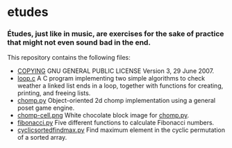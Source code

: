 # etudes

### Études, just like in music, are exercises for the sake of practice that might not even sound bad in the end.

This repository contains the following files:

- [COPYING](COPYING) GNU GENERAL PUBLIC LICENSE Version 3, 29 June 2007.
- [loop.c](loop.c) A C program implementing two simple algorithms to check weather a linked list ends in a loop, together with functions for creating, printing, and freeing lists.
- [chomp.py](chomp.py) Object-oriented 2d chomp implementation using a general poset game engine.
- [chomp-cell.png](chomp-cell.png) White chocolate block image for [chomp.py](chomp.py).
- [fibonacci.py](fibonacci.py) Five different functions to calculate Fibonacci numbers.
- [cyclicsortedfindmax.py](cyclicsortedfindmax.py) Find maximum element in the cyclic permutation of a sorted array.
